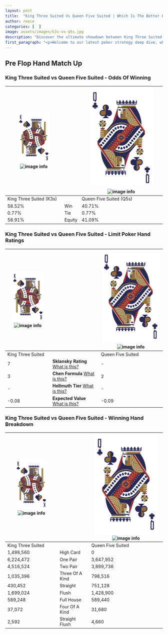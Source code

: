 ```yaml
---
layout: post
title:  "King Three Suited Vs Queen Five Suited | Which Is The Better Hand In Poker? A Complete Guide"
author: reece
categories: [  ]
image: assets/images/k3s-vs-q5s.jpg
description: "Discover the ultimate showdown between King Three Suited and Queen Five Suited in poker! Uncover the odds, strategies, and scenarios where one hand triumphs over the other. Get ready to up your poker game with this thrilling analysis."
first_paragraph: "<p>Welcome to our latest poker strategy deep dive, where we're pitting two distinct hands against each other in a high-stakes showdown: King Three Suited vs Queen Five Suited.</p><p>In the dynamic world of poker, every decision counts, and knowing which hand holds the upper hand is key to your success at the table.</p><p>In this article, we'll dissect these two hands, explore the scenarios where one dominates the other, and equip you with the knowledge to make strategic choices that can tip the odds in your favor.</p><p>Get ready to unravel the intriguing dynamics of these poker hands and elevate your game to new heights.</p>"
---
```




[comment]: # (sp0)

## Pre Flop Hand Match Up

<div class="table hand-ratings" markdown="1"> 



### King Three Suited vs Queen Five Suited - Odds Of Winning


    
| ![image info](assets/images/hand1/K.png) ![image info](assets/images/hand1/3s.png) |  | ![image info](assets/images/hand2/Q.png) ![image info](assets/images/hand2/5s.png) |
| -------- | -------- | -------- |
| King Three Suited (K3s) |  | Queen Five Suited (Q5s) |
| 58.52% | Win | 40.71% |
| 0.77% | Tie | 0.77% |
| 58.91% | Equity | 41.09% |




[comment]: # (sp1)



### King Three Suited vs Queen Five Suited - Limit Poker Hand Ratings


    
| ![image info](assets/images/hand1/K.png) ![image info](assets/images/hand1/3s.png) |  | ![image info](assets/images/hand2/Q.png) ![image info](assets/images/hand2/5s.png) |
| -------- | -------- | -------- |
| King Three Suited |  | Queen Five Suited |
| 7 | **Sklansky Rating** [What is this?](/sklansky-rating-explained) | - |
| 3 | **Chen Formula** [What is this?](/chen-formula-explained) | 2 |
| - | **Hellmuth Tier** [What is this?](/Hellmuth-tier-explained) | - |
| -0.08 | **Expected Value** [What is this?](/expected-value-explained) | -0.09 |




[comment]: # (sp2)



### King Three Suited vs Queen Five Suited - Winning Hand Breakdown


    
| ![image info](assets/images/hand1/K.png) ![image info](assets/images/hand1/3s.png) |  | ![image info](assets/images/hand2/Q.png) ![image info](assets/images/hand2/5s.png) |
| -------- | -------- | -------- |
| King Three Suited |  | Queen Five Suited |
| 1,498,560 | High Card | 0 |
| 6,224,472 | One Pair | 3,647,952 |
| 4,516,524 | Two Pair | 3,899,736 |
| 1,035,396 | Three Of A Kind | 798,516 |
| 430,452 | Straight | 751,128 |
| 1,699,024 | Flush | 1,428,900 |
| 589,248 | Full House | 589,440 |
| 37,072 | Four Of A Kind | 31,680 |
| 2,592 | Straight Flush | 4,660 |




[comment]: # (sp3)



</div>

[comment]: # (sp4)



[comment]: # (sp5)

